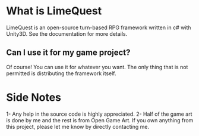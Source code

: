 
# What is LimeQuest
LimeQuest is an open-source turn-based RPG framework written in c# with Unity3D. See the documentation for more details.

## Can I use it for my game project?
Of course! You can use it for whatever you want. The only thing that is not permitted is distributing the framework itself.

# Side Notes
1- Any help in the source code is highly appreciated.
2- Half of the game art is done by me and the rest is from Open Game Art. If you own anything from this project, please let me know by directly contacting me.
